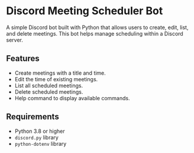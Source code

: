 # Discord Meeting Scheduler Bot

A simple Discord bot built with Python that allows users to create, edit, list, and delete meetings. This bot helps manage scheduling within a Discord server.

## Features

- Create meetings with a title and time.
- Edit the time of existing meetings.
- List all scheduled meetings.
- Delete scheduled meetings.
- Help command to display available commands.

## Requirements

- Python 3.8 or higher
- `discord.py` library
- `python-dotenv` library
